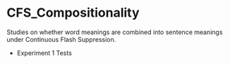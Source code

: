 # CFS_Compositionality
Studies on whether word meanings are combined into sentence meanings under Continuous Flash Suppression.

* Experiment 1
Tests
